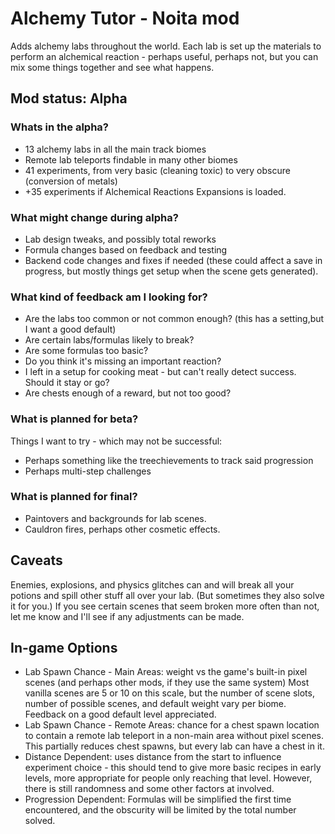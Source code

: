 # Alchemy Tutor - Noita mod

Adds alchemy labs throughout the world. Each lab is set up the materials to perform an alchemical reaction - perhaps useful, perhaps not, but you can mix some things together and see what happens.

## Mod status: Alpha

### Whats in the alpha?

- 13 alchemy labs in all the main track biomes
- Remote lab teleports findable in many other biomes
- 41 experiments, from very basic (cleaning toxic) to very obscure (conversion of metals)
- +35 experiments if Alchemical Reactions Expansions is loaded.

### What might change during alpha?

- Lab design tweaks, and possibly total reworks
- Formula changes based on feedback and testing
- Backend code changes and fixes if needed (these could affect a save in progress, but mostly things get setup when the scene gets generated).

### What kind of feedback am I looking for?

- Are the labs too common or not common enough? (this has a setting,but I want a good default)
- Are certain labs/formulas likely to break?
- Are some formulas too basic?
- Do you think it's missing an important reaction?
- I left in a setup for cooking meat - but can't really detect success. Should it stay or go?
- Are chests enough of a reward, but not too good?

### What is planned for beta?

Things I want to try - which may not be successful:

- Perhaps something like the treechievements to track said progression
- Perhaps multi-step challenges

### What is planned for final?

- Paintovers and backgrounds for lab scenes.
- Cauldron fires, perhaps other cosmetic effects.

## Caveats

Enemies, explosions, and physics glitches can and will break all your potions and spill other stuff all over your lab. (But sometimes they also solve it for you.) If you see certain scenes that seem broken more often than not, let me know and I'll see if any adjustments can be made.

## In-game Options

- Lab Spawn Chance - Main Areas: weight vs the game's built-in pixel scenes (and perhaps other mods, if they use the same system) Most vanilla scenes are 5 or 10 on this scale, but the number of scene slots, number of possible scenes, and default weight vary per biome. Feedback on a good default level appreciated.
- Lab Spawn Chance - Remote Areas: chance for a chest spawn location to contain a remote lab teleport in a non-main area without pixel scenes. This partially reduces chest spawns, but every lab can have a chest in it.
- Distance Dependent: uses distance from the start to influence experiment choice - this should tend to give more basic recipes in early levels, more appropriate for people only reaching that level. However, there is still randomness and some other factors at involved.
- Progression Dependent: Formulas will be simplified the first time encountered, and the obscurity will be limited by the total number solved.
